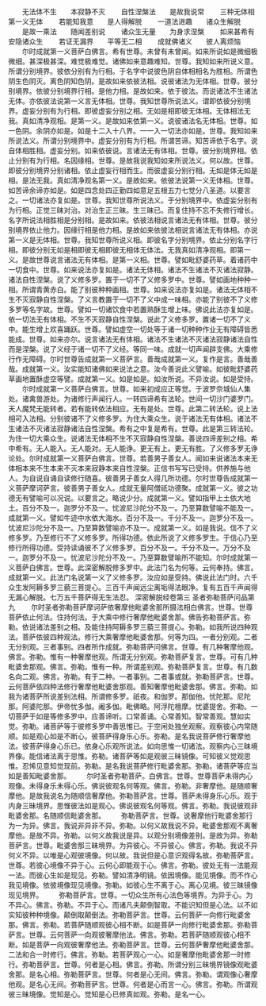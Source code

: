 <!-- { "loadSidebar": true } -->
　　无法体不生　　本寂静不灭
　　自性涅槃法　　是故我说常
　　三种无体相　　第一义无体
　　若能知我意　　是人得解脱
　　一道法进趣　　诸众生解脱
　　是故一乘法　　随闻差别说
　　诸众生无量　　为身求涅槃
　　如来甚希有　　安隐诸众生
　　若证无漏界　　平等无二相
　　成就佛诸义　　彼人离烦恼
　　尔时成就第一义菩萨白佛言。希有世尊。未曾有未曾闻。如来所说如是微细极微细。甚深极甚深。难觉极难觉。诸佛如来意趣难知。世尊。我知如来所说义意。所谓分别境界。彼依分别有为行相。于名字中说彼色阴自体相相名为胜相。所谓色阴生色阴灭。离色阴知色阴。是故如来依彼法相。说彼诸法为无体相。世尊。彼分别境界。依彼分别境界行相。是他力相。是故如来。依于彼法。而说诸法不生诸法无体。亦依彼法说第一义言无体相。世尊。我知世尊所说法义。谓即依彼分别境界。虚妄分别有为行相。即彼虚妄分别之相。无如是相即彼无体相。无体相法无我。真如清净观相。是第一义。是故如来依第一义。说彼诸法名无体相。世尊。如一色阴。余阴亦如是。如是十二入十八界。一一入一切法亦如是。世尊。我知如来所说法义。所谓分别境界中。虚妄分别有为行相。所谓苦谛。知苦谛依于名字。说自体相胜相。虚妄分别。如来依彼说。言诸法无有体相。世尊。彼分别境界相。依止分别有为行相。名因缘相。世尊。是故我说我知如来所说法义。何以故。世尊。即彼分别境界分别诸相。依止虚妄行相而生。而彼虚妄分别行相。无如是体无如是相。是法无我。真如清净观名第一义。是故如来。依彼法说第一义无体相。世尊。如苦谛余谛亦如是。如是四念处四正勤四如意足五根五力七觉分八圣道。以要言之。一切诸法亦复如是。世尊。我知世尊所说法义。于分别境界中。依虚妄分别有为行相。正觉三昧对治。对治生正三昧。生三昧已。而复住持不忘不失修行增长。名字所说法相胜相是分别相。是故如来。依彼法相说言诸法无有体相。世尊。彼分别境界依止他力。因缘行相是他力相。是故如来依彼法相说言诸法无有体相。亦说第一义是无体相。世尊。我知世尊所说义相。即彼名字分别境界。依止分别名字行相。即彼分别无如是相即彼无相即彼无相体无体法。无我真如清净观相。即第一义。是故世尊说言诸法无有体相。是第一义相。世尊。譬如毗舒婆药草。着诸药中一切食中。世尊。如来说法亦复如是。诸法无体相。诸法不生诸法不灭诸法寂静。诸法自性涅槃。说了义修多罗。置于一切不了义修多罗中。世尊。譬如画地种种一相。所谓青黄赤白。能了别彼种种画相。世尊。如来说法亦复如是。诸法无体相不生不灭寂静自性涅槃。了义言教置于一切不了义中成一味相。亦能了别彼不了义修多罗等名字故。世尊。譬如一切诸饮食中若置熟酥生增上味。佛说此法亦复如是。依一切法无有体相。不生不灭寂静自性涅槃。说此了义修多罗。置诸一切不了义中。能生增上欢喜踊跃。世尊。譬如虚空一切处等于诸一切种种作业无有障碍皆悉能成。世尊。如来亦尔。说言诸法无有体相。诸法不生诸法不灭诸法寂静诸法自性而是涅槃。说了义经于诸一切不了义经。等同一味。成就一切声闻辟支佛。大乘修行作无障碍。尔时世尊告成就第一义菩萨言。善哉成就第一义。复作是言。善哉善哉。成就第一义。汝实能知诸佛如来说法之意。汝今善说此义譬喻。如彼毗舒婆药草画地置酥虚空等譬。成就第一义。如是如是。如汝所说。不异汝说。如是受持。
　　尔时成就第一义菩萨白佛言。世尊。如来初成应正等觉。于波罗奈城仙人集处。诸禽兽游处。为诸修行声闻行人。一转四谛希有法轮。世间一切沙门婆罗门。天人魔梵无能转者。若有能转依法相应。无有是处。世尊。此第二转法轮。说上法相可入法相。分别彼诸不了义修多罗。为住大乘众生。说于诸法无有体相。诸法不生诸法不灭诸法寂静诸法自性涅槃。希有之中复是希有。世尊。此是第三转法轮。为住一切大乘众生。说诸法无体相不生不灭寂静自性涅槃。善说四谛差别之相。希中希有。无人能入。无人能对。无人能诤。更无有上。更无有胜。了义修多罗无诤论处。尔时成就第一义菩萨白佛言。世尊。若善男子善女人。闻如来说诸法本来无体相本来不生本来不灭本来寂静本来自性涅槃。正信书写写已受持。供养施与他人。为自说自诵自读修行随喜。彼善男子善女人得几所功德。尔时世尊告成就第一义菩萨摩诃萨言。彼善男子善女人。成就无量阿僧祇功德聚。成就第一义。彼之功德无有譬喻可以况说。以要言之。略说少分。成就第一义。譬如指甲上土依大地土。百分不及一。迦罗分不及一。忧波尼沙陀分不及一。乃至算数譬喻不能及一。成就第一义。譬如牛迹中水依大海水。百分不及一。千分不及一。迦罗分不及一。忧波尼沙陀分不及一。乃至算数譬喻亦不及一。成就第一义。如是我说。信不了义修多罗。乃至修行不了义修多罗。所得功德。依此所说了义修多罗生。于信心乃至修行所得功德。受持读诵彼不了义修多罗。百分不及一。千分不及一。万分不及一。迦罗分不及一。忧波尼沙陀分不及一。乃至算数譬喻所不能知。尔时成就第一义菩萨白佛言。世尊。此深密解脱修多罗中。此法门名为何等。云何奉持。佛言。成就第一义。此法门名说第一义了义修多罗。汝应如是受持。佛说此法门时。六千众生发阿耨多罗三藐三菩提心。三百千声闻远尘离垢得法眼净。复有五百千声闻得无漏心解脱。七万五千菩萨得无生法忍。
深密解脱经卷第三
圣者弥勒菩萨问品第九
　　尔时圣者弥勒菩萨摩诃萨依奢摩他毗婆舍那所摄法相白佛言。世尊。世尊菩萨依止何法。住持何法。于大乘中修行奢摩他毗婆舍那。佛告弥勒菩萨言。弥勒。依说诸法差别之相。及能住持阿耨多罗三藐三菩提心。弥勒。如我所说四种观法。菩萨依彼四种观法。修行大乘奢摩他毗婆舍那。何等为四。一者分别观。二者无分别观。三者事别。四者所作成就。弥勒菩萨问佛言。世尊。有几种奢摩他观。佛言。弥勒。惟有一种奢摩他观。所谓无分别观。弥勒菩萨复言。世尊。可有几种毗婆舍那观。佛言。弥勒。惟有一种。所谓差别观。弥勒菩萨复言。世尊。有几数名向二观。佛言。弥勒。有于二种。一者事别。二者事或就。弥勒菩萨言。世尊。云何菩萨依四种法修行奢摩他毗婆舍那观。善知奢摩他毗婆舍那。佛言。弥勒。如我为诸菩萨所说差别法相。所谓修多罗。祇夜。和伽罗。那伽他。忧陀那。尼陀那。阿婆陀那。伊帝忧多伽。阇多伽。毗佛略。阿浮陀檀摩。忧婆提舍。弥勒。一切菩萨于如是等修多罗中。应善谛听。口常善诵。心常善知。智常善观。慧如实觉。弥勒。诸菩萨等于彼修多罗中善思惟已。于空闲处独坐观察。观察彼心内常随顺。如是观心如是不断心。彼菩萨得身乐心乐。弥勒。是名我说菩萨修行奢摩他法。彼菩萨得身心乐已。依身心乐观所说法。如向思惟一切诸法。观察内心三昧境界像。能信诸法离于思惟。弥勒。诸菩萨等如是观彼三昧镜像。可知彼义觉观思惟。忍悕见意知觉现前。弥勒。是名我说菩萨修行毗婆舍那。弥勒。诸菩萨等应当如是善知毗婆舍那。
　　尔时圣者弥勒菩萨。白佛言。世尊。世尊菩萨未得内心观像。未得身乐未得心乐。佛说彼观名何等观。佛言。弥勒。非奢摩他。是随顺奢摩他。是故我说名为随顺信奢摩他。弥勒菩萨言。世尊。菩萨未得身乐心乐。观于内身三昧境界。思惟彼法如是观心。佛说彼观名何等观。佛言。弥勒。我说彼观非毗婆舍那。名随顺信毗婆舍那。
　　弥勒菩萨言。世尊。说奢摩他行毗婆舍那行为一为异。佛言。我说非异非不异。弥勒。以何义故我说不异。毗婆舍那观不离奢摩他。是故不异。弥勒。以何义故我说是异。以观分别境像差别。是故为异。弥勒菩萨言。世尊。毗婆舍那三昧境界。为异彼心。不异彼心。佛言。弥勒。我说不异何义不异。以唯是心观彼境像。何以故。我说但是心意识观得名故。弥勒菩萨言。世尊。若彼心境像不异于心。云何心即能观于心。佛言。弥勒。彼处无有一法能观一法。而彼心生如是现见。弥勒。譬如清净明镜。依因境像。能见境像。而不作心我见境像。依彼境像现见境像。弥勒。如彼心生不离于心。离心见境。彼三昧镜像现见境界。
　　弥勒菩萨言。世尊。一切众生所有心法色等境界。为异于心。为不异心。佛言。弥勒。不异于心。而诸凡夫颠倒智取。不能识知但是心法。以不如实知彼种种境像。颠倒取颠倒法。弥勒菩萨言。世尊。云何菩萨一向修行毗婆舍那。佛言。弥勒。若菩萨随顺观彼心相不断。如是菩萨一向修行毗婆舍那。弥勒菩萨言。世尊。云何菩萨一向观彼奢摩他法。佛言。弥勒。若菩萨随顺观彼心相不断。如是菩萨一向观彼奢摩他法。弥勒菩萨言。世尊。云何菩萨奢摩他毗婆舍那。二法和合一时修行。佛言。弥勒。若菩萨观心一心。如是奢摩他毗婆舍那一时修行。弥勒菩萨言。世尊。何者是心相。佛言。弥勒。所谓分别三昧境界镜像观毗婆舍那。是名心相。弥勒菩萨言。世尊。何者是心无间。佛言。弥勒。谓观像心奢摩他观。是名心无间。弥勒菩萨言。世尊。何者是心而言一心。佛言。弥勒。所谓观彼三昧境像。觉知是心。觉知是心已修真如观。弥勒。是名一心。
